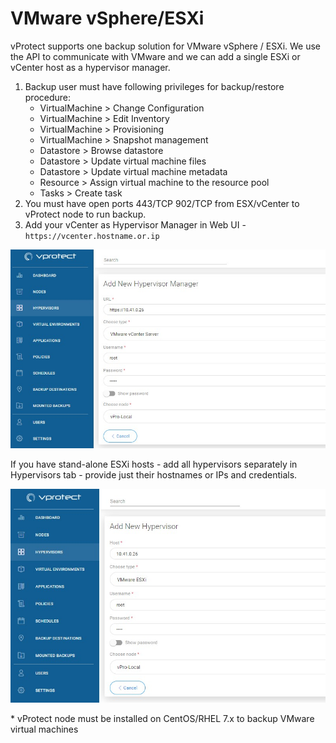 # VMware vSphere/ESXi

vProtect supports one backup solution for VMware vSphere / ESXi. We use the API to communicate with VMware and we can add a single ESXi or vCenter host as a hypervisor manager.

1. Backup user must have following privileges for backup/restore procedure:
   * VirtualMachine &gt; Change Configuration
   * VirtualMachine &gt; Edit Inventory
   * VirtualMachine &gt; Provisioning
   * VirtualMachine &gt; Snapshot management
   * Datastore &gt; Browse datastore
   * Datastore &gt; Update virtual machine files
   * Datastore &gt; Update virtual machine metadata
   * Resource &gt; Assign virtual machine to the resource pool
   * Tasks &gt; Create task
2. You must have open ports 443/TCP 902/TCP from ESX/vCenter to vProtect node to run backup.
3. Add your vCenter as Hypervisor Manager in Web UI - `https://vcenter.hostname.or.ip`

![](../../../.gitbook/assets/virtual-machines-vmware-vsphere-esxi-hvm.jpg)

If you have stand-alone ESXi hosts - add all hypervisors separately in Hypervisors tab - provide just their hostnames or IPs and credentials.

![](../../../.gitbook/assets/virtual-machines-vmware-vsphere-esxi-hv.jpg)

\* vProtect node must be installed on CentOS/RHEL 7.x to backup VMware virtual machines

